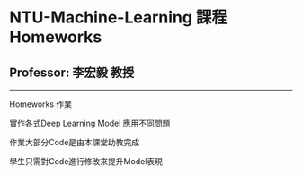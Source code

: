 # NTU-Machine-Learning 課程 Homeworks
## Professor: 李宏毅 教授
___
Homeworks 作業

實作各式Deep Learning Model 應用不同問題

作業大部分Code是由本課堂助教完成

學生只需對Code進行修改來提升Model表現

